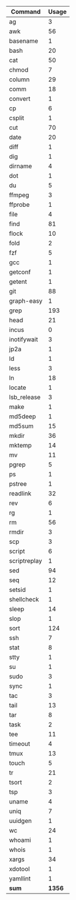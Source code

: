 | Command       | Usage     |
| ---           | ---       |
| ag            | 3         |
| awk           | 56        |
| basename      | 1         |
| bash          | 20        |
| cat           | 50        |
| chmod         | 7         |
| column        | 29        |
| comm          | 18        |
| convert       | 1         |
| cp            | 6         |
| csplit        | 1         |
| cut           | 70        |
| date          | 20        |
| diff          | 1         |
| dig           | 1         |
| dirname       | 4         |
| dot           | 1         |
| du            | 5         |
| ffmpeg        | 3         |
| ffprobe       | 1         |
| file          | 4         |
| find          | 81        |
| flock         | 10        |
| fold          | 2         |
| fzf           | 5         |
| gcc           | 1         |
| getconf       | 1         |
| getent        | 1         |
| git           | 88        |
| graph-easy    | 1         |
| grep          | 193       |
| head          | 21        |
| incus         | 0         |
| inotifywait   | 3         |
| jp2a          | 1         |
| ld            | 1         |
| less          | 3         |
| ln            | 18        |
| locate        | 1         |
| lsb_release   | 3         |
| make          | 1         |
| md5deep       | 1         |
| md5sum        | 15        |
| mkdir         | 36        |
| mktemp        | 14        |
| mv            | 11        |
| pgrep         | 5         |
| ps            | 1         |
| pstree        | 1         |
| readlink      | 32        |
| rev           | 6         |
| rg            | 1         |
| rm            | 56        |
| rmdir         | 3         |
| scp           | 3         |
| script        | 6         |
| scriptreplay  | 1         |
| sed           | 94        |
| seq           | 12        |
| setsid        | 1         |
| shellcheck    | 1         |
| sleep         | 14        |
| slop          | 1         |
| sort          | 124       |
| ssh           | 7         |
| stat          | 8         |
| stty          | 1         |
| su            | 1         |
| sudo          | 3         |
| sync          | 1         |
| tac           | 3         |
| tail          | 13        |
| tar           | 8         |
| task          | 2         |
| tee           | 11        |
| timeout       | 4         |
| tmux          | 13        |
| touch         | 5         |
| tr            | 21        |
| tsort         | 2         |
| tsp           | 3         |
| uname         | 4         |
| uniq          | 7         |
| uuidgen       | 1         |
| wc            | 24        |
| whoami        | 1         |
| whois         | 1         |
| xargs         | 34        |
| xdotool       | 1         |
| yamllint      | 1         |
| __sum__       | __1356__  |
